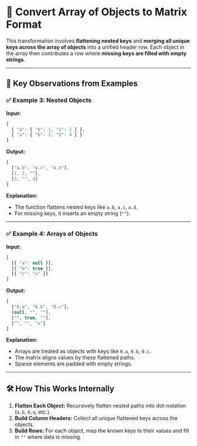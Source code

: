 
# 🧠 Convert Array of Objects to Matrix Format

This transformation involves **flattening nested keys** and **merging all unique keys across the array of objects** into a unified header row. Each object in the array then contributes a row where **missing keys are filled with empty strings**.

---

## 📌 Key Observations from Examples

### ✅ Example 3: Nested Objects

**Input:**
```js
[
  { "a": { "b": 1, "c": 2 } },
  { "a": { "b": 3, "d": 4 } }
]
```

**Output:**
```js
[
  ["a.b", "a.c", "a.d"],
  [1, 2, ""],
  [3, "", 4]
]
```

**Explanation:**
- The function flattens nested keys like `a.b`, `a.c`, `a.d`.
- For missing keys, it inserts an empty string (`""`).

---

### ✅ Example 4: Arrays of Objects

**Input:**
```js
[
  [{ "a": null }],
  [{ "b": true }],
  [{ "c": "x" }]
]
```

**Output:**
```js
[
  ["0.a", "0.b", "0.c"],
  [null, "", ""],
  ["", true, ""],
  ["", "", "x"]
]
```

**Explanation:**
- Arrays are treated as objects with keys like `0.a`, `0.b`, `0.c`.
- The matrix aligns values by these flattened paths.
- Sparse elements are padded with empty strings.

---

## 🛠️ How This Works Internally

1. **Flatten Each Object:** Recursively flatten nested paths into dot-notation (`a.b`, `0.a`, etc.).
2. **Build Column Headers:** Collect all unique flattened keys across the objects.
3. **Build Rows:** For each object, map the known keys to their values and fill in `""` where data is missing.

